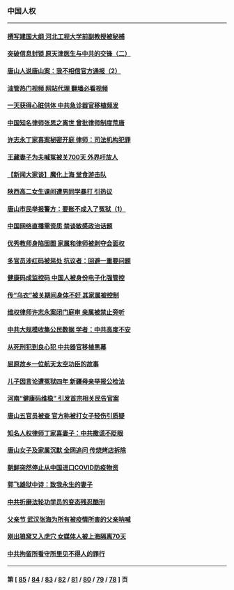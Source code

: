 ### 中国人权
---
#### [撰写建国大纲 河北工程大学前副教授被秘捕](../../pages/ncid278/n13767811.md?06270045) 
#### [突破信息封锁 原天津医生与中共的交锋（二）](../../pages/ncid278/n13767437.md?06270045) 
#### [唐山人说唐山案：我不相信官方通报（2）](../../pages/ncid278/n13766155.md?06270045) 
#### [油管热门视频 网站代理 翻墙必看视频](http://209.222.30.114:81/youtube.html?06270045)
#### [一天获得心脏供体 中共急诊器官移植频发](../../pages/ncid278/n13764689.md?06270045) 
#### [中国知名律师张思之离世 曾批律师制度荒唐](../../pages/ncid278/n13767199.md?06270045) 
#### [许志永丁家喜案秘密开庭 律师：司法机构犯罪](../../pages/ncid278/n13766929.md?06270045) 
#### [王藏妻子为夫喊冤被关700天 外界吁放人](../../pages/ncid278/n13766806.md?06270045) 
#### [【新闻大家谈】魔化上海 堂食游击队](../../pages/ncid278/n13766703.md?06270045) 
#### [陕西高二女生课间遭男同学暴打 引热议](../../pages/ncid278/n13766529.md?06270045) 
#### [唐山市民举报警方：要账不成入了冤狱（1）](../../pages/ncid278/n13766150.md?06270045) 
#### [中国网络直播需资质 禁谈敏感政治话题](../../pages/ncid278/n13766108.md?06270045) 
#### [优秀教师身陷囹圄 家属和律师被剥夺会面权](../../pages/ncid278/n13765832.md?06270045) 
#### [多官员涉红码被惩处 抗议者：回避一重要问题](../../pages/ncid278/n13766067.md?06270045) 
#### [健康码成监控码 中国人被身份电子化强管控](../../pages/ncid278/n13766021.md?06270045) 
#### [传“乌衣”被关期间身体不好 其家属被控制](../../pages/ncid278/n13765751.md?06270045) 
#### [维权律师许志永案闭门庭审 亲属被禁止旁听](../../pages/ncid278/n13765753.md?06270045) 
#### [中共大规模收集公民数据 学者：中共高度不安](../../pages/ncid278/n13765391.md?06270045) 
#### [从死刑犯到良心犯 中共器官移植黑幕](../../pages/ncid278/n13764669.md?06270045) 
#### [屈原故乡一位航天太空功臣的故事](../../pages/ncid278/n13764742.md?06270045) 
#### [儿子因言论遭冤狱四年 新疆母亲举报公检法](../../pages/ncid278/n13764718.md?06270045) 
#### [河南“健康码维稳” 引发首宗相关民告官案](../../pages/ncid278/n13764002.md?06270045) 
#### [唐山五官员被查 官方称被打女子轻伤引质疑](../../pages/ncid278/n13763907.md?06270045) 
#### [知名人权律师丁家喜妻子：中共撒谎不眨眼](../../pages/ncid278/n13763758.md?06270045) 
#### [唐山女子及家属沉默 全网追问 传烧烤店拆除](../../pages/ncid278/n13763578.md?06270045) 
#### [朝鲜突然停止从中国进口COVID防疫物资](../../pages/ncid278/n13763465.md?06270045) 
#### [郭飞雄狱中诗：致我永生的妻子](../../pages/ncid278/n13763350.md?06270045) 
#### [中共折磨法轮功学员的变态残忍酷刑](../../pages/ncid278/n13762772.md?06270045) 
#### [父亲节 武汉张海为所有被疫情所害的父亲呐喊](../../pages/ncid278/n13762770.md?06270045) 
#### [刚出狼窝又入虎穴 女媒体人被上海隔离70天](../../pages/ncid278/n13762308.md?06270045) 
#### [中共拘留所看守所里见不得人的罪行](../../pages/ncid278/n13761656.md?06270045) 

---
#### 第 [ [85](./85.md?06270045) / [84](./84.md?06270045) / [83](./83.md?06270045) / [82](./82.md?06270045) / [81](./81.md?06270045) / [80](./80.md?06270045) / [79](./79.md?06270045) / [78](./78.md?06270045) ] 页
